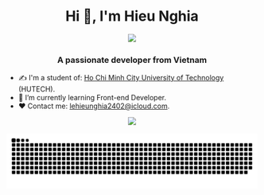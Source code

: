 <h1 align="center">Hi 👋, I'm Hieu Nghia</h1>
<p align="center"><img src="https://img.icons8.com/color/48/000000/vietnam-circular.png"/></p>
<h3 align="center">A passionate developer from Vietnam </h3>

- ✍ I'm a student of: [Ho Chi Minh City University of Technology](https://hutech.edu.vn) (HUTECH).
- 🌱 I’m currently learning Front-end Developer.
- ❤ Contact me: lehieunghia2402@icloud.com.

<p align="center" alt="Coding Hello" height="20" width="20"><img src="https://camo.githubusercontent.com/cae12fddd9d6982901d82580bdf321d81fb299141098ca1c2d4891870827bf17/68747470733a2f2f6d69726f2e6d656469756d2e636f6d2f6d61782f313336302f302a37513379765349765f7430696f4a2d5a2e676966"/></p>

<div align="center">
  <img src="https://github.com/DHANOLA/DHANOLA/raw/output/github-contribution-grid-snake.svg" alt="snake"></center>
</div>
